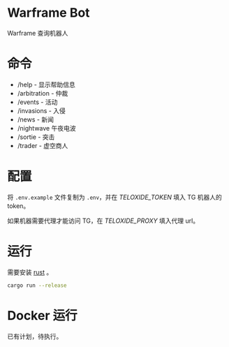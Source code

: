 # Warframe Bot

Warframe 查询机器人

# 命令

- /help - 显示帮助信息
- /arbitration - 仲裁
- /events - 活动
- /invasions - 入侵
- /news - 新闻
- /nightwave 午夜电波
- /sortie - 突击
- /trader - 虚空商人

# 配置

将 `.env.example` 文件复制为 `.env`，并在 _TELOXIDE_TOKEN_ 填入 TG 机器人的 token。

如果机器需要代理才能访问 TG，在 _TELOXIDE_PROXY_ 填入代理 url。

# 运行

需要安装 [rust](https://www.rust-lang.org/zh-CN/learn/get-started) 。

```bash
cargo run --release
```
# Docker 运行

已有计划，待执行。 